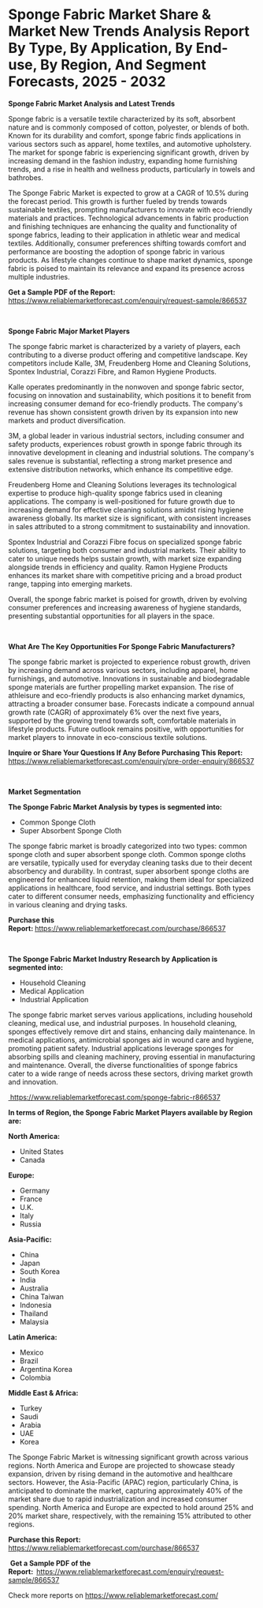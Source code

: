 <p><h1>Sponge Fabric Market Share & Market New Trends Analysis Report By Type, By Application, By End-use, By Region, And Segment Forecasts, 2025 - 2032</h1></p><p><strong>Sponge Fabric Market Analysis and Latest Trends</strong></p>
<p><p>Sponge fabric is a versatile textile characterized by its soft, absorbent nature and is commonly composed of cotton, polyester, or blends of both. Known for its durability and comfort, sponge fabric finds applications in various sectors such as apparel, home textiles, and automotive upholstery. The market for sponge fabric is experiencing significant growth, driven by increasing demand in the fashion industry, expanding home furnishing trends, and a rise in health and wellness products, particularly in towels and bathrobes.</p><p>The Sponge Fabric Market is expected to grow at a CAGR of 10.5% during the forecast period. This growth is further fueled by trends towards sustainable textiles, prompting manufacturers to innovate with eco-friendly materials and practices. Technological advancements in fabric production and finishing techniques are enhancing the quality and functionality of sponge fabrics, leading to their application in athletic wear and medical textiles. Additionally, consumer preferences shifting towards comfort and performance are boosting the adoption of sponge fabric in various products. As lifestyle changes continue to shape market dynamics, sponge fabric is poised to maintain its relevance and expand its presence across multiple industries.</p></p>
<p><strong>Get a Sample PDF of the Report:&nbsp;</strong> <a href="https://www.reliablemarketforecast.com/enquiry/request-sample/866537?utm_campaign=3091&utm_medium=2&utm_source=Github&utm_content=ia&utm_term=01042025&utm_id=sponge-fabric">https://www.reliablemarketforecast.com/enquiry/request-sample/866537</a></p>
<p>&nbsp;</p>
<p><strong>Sponge Fabric Major Market Players</strong></p>
<p><p>The sponge fabric market is characterized by a variety of players, each contributing to a diverse product offering and competitive landscape. Key competitors include Kalle, 3M, Freudenberg Home and Cleaning Solutions, Spontex Industrial, Corazzi Fibre, and Ramon Hygiene Products.</p><p>Kalle operates predominantly in the nonwoven and sponge fabric sector, focusing on innovation and sustainability, which positions it to benefit from increasing consumer demand for eco-friendly products. The company's revenue has shown consistent growth driven by its expansion into new markets and product diversification.</p><p>3M, a global leader in various industrial sectors, including consumer and safety products, experiences robust growth in sponge fabric through its innovative development in cleaning and industrial solutions. The company's sales revenue is substantial, reflecting a strong market presence and extensive distribution networks, which enhance its competitive edge.</p><p>Freudenberg Home and Cleaning Solutions leverages its technological expertise to produce high-quality sponge fabrics used in cleaning applications. The company is well-positioned for future growth due to increasing demand for effective cleaning solutions amidst rising hygiene awareness globally. Its market size is significant, with consistent increases in sales attributed to a strong commitment to sustainability and innovation.</p><p>Spontex Industrial and Corazzi Fibre focus on specialized sponge fabric solutions, targeting both consumer and industrial markets. Their ability to cater to unique needs helps sustain growth, with market size expanding alongside trends in efficiency and quality. Ramon Hygiene Products enhances its market share with competitive pricing and a broad product range, tapping into emerging markets.</p><p>Overall, the sponge fabric market is poised for growth, driven by evolving consumer preferences and increasing awareness of hygiene standards, presenting substantial opportunities for all players in the space.</p></p>
<p>&nbsp;</p>
<p><strong>What Are The Key Opportunities For Sponge Fabric Manufacturers?</strong></p>
<p><p>The sponge fabric market is projected to experience robust growth, driven by increasing demand across various sectors, including apparel, home furnishings, and automotive. Innovations in sustainable and biodegradable sponge materials are further propelling market expansion. The rise of athleisure and eco-friendly products is also enhancing market dynamics, attracting a broader consumer base. Forecasts indicate a compound annual growth rate (CAGR) of approximately 6% over the next five years, supported by the growing trend towards soft, comfortable materials in lifestyle products. Future outlook remains positive, with opportunities for market players to innovate in eco-conscious textile solutions.</p></p>
<p><strong>Inquire or Share Your Questions If Any Before Purchasing This Report:</strong> <a href="https://www.reliablemarketforecast.com/enquiry/pre-order-enquiry/866537?utm_campaign=3091&utm_medium=2&utm_source=Github&utm_content=ia&utm_term=01042025&utm_id=sponge-fabric">https://www.reliablemarketforecast.com/enquiry/pre-order-enquiry/866537</a></p>
<p>&nbsp;</p>
<p><strong>Market Segmentation</strong></p>
<p><strong>The Sponge Fabric Market Analysis by types is segmented into:</strong></p>
<p><ul><li>Common Sponge Cloth</li><li>Super Absorbent Sponge Cloth</li></ul></p>
<p><p>The sponge fabric market is broadly categorized into two types: common sponge cloth and super absorbent sponge cloth. Common sponge cloths are versatile, typically used for everyday cleaning tasks due to their decent absorbency and durability. In contrast, super absorbent sponge cloths are engineered for enhanced liquid retention, making them ideal for specialized applications in healthcare, food service, and industrial settings. Both types cater to different consumer needs, emphasizing functionality and efficiency in various cleaning and drying tasks.</p></p>
<p><strong>Purchase this Report:&nbsp;</strong><a href="https://www.reliablemarketforecast.com/purchase/866537?utm_campaign=3091&utm_medium=2&utm_source=Github&utm_content=ia&utm_term=01042025&utm_id=sponge-fabric">https://www.reliablemarketforecast.com/purchase/866537</a></p>
<p>&nbsp;</p>
<p><strong>The Sponge Fabric Market Industry Research by Application is segmented into:</strong></p>
<p><ul><li>Household Cleaning</li><li>Medical Application</li><li>Industrial Application</li></ul></p>
<p><p>The sponge fabric market serves various applications, including household cleaning, medical use, and industrial purposes. In household cleaning, sponges effectively remove dirt and stains, enhancing daily maintenance. In medical applications, antimicrobial sponges aid in wound care and hygiene, promoting patient safety. Industrial applications leverage sponges for absorbing spills and cleaning machinery, proving essential in manufacturing and maintenance. Overall, the diverse functionalities of sponge fabrics cater to a wide range of needs across these sectors, driving market growth and innovation.</p></p>
<p><a href="https://www.reliablemarketforecast.com/sponge-fabric-r866537?utm_campaign=3091&utm_medium=2&utm_source=Github&utm_content=ia&utm_term=01042025&utm_id=sponge-fabric">&nbsp;https://www.reliablemarketforecast.com/sponge-fabric-r866537</a></p>
<p><strong>In terms of Region, the Sponge Fabric Market Players available by Region are:</strong></p>
<p>
    <p> <strong> North America: </strong>
        <ul>
            <li>United States</li>
            <li>Canada</li>
        </ul>
        </p> 
    <p> <strong> Europe: </strong>
        <ul>
            <li>Germany</li>
            <li>France</li>
            <li>U.K.</li>
            <li>Italy</li>
            <li>Russia</li>
        </ul>
        </p> 
    <p> <strong> Asia-Pacific: </strong>
        <ul>
            <li>China</li>
            <li>Japan</li>
            <li>South Korea</li>
            <li>India</li>
            <li>Australia</li>
            <li>China Taiwan</li>
            <li>Indonesia</li>
            <li>Thailand</li>
            <li>Malaysia</li>
        </ul>
        </p> 
    <p> <strong> Latin America: </strong>
        <ul>
            <li>Mexico</li>
            <li>Brazil</li>
            <li>Argentina Korea</li>
            <li>Colombia</li>
        </ul>
        </p> 
    <p> <strong> Middle East & Africa: </strong>
        <ul>
            <li>Turkey</li>
            <li>Saudi</li>
            <li>Arabia</li>
            <li>UAE</li>
            <li>Korea</li>
        </ul>
    </p>
    </p>
<p><p>The Sponge Fabric Market is witnessing significant growth across various regions. North America and Europe are projected to showcase steady expansion, driven by rising demand in the automotive and healthcare sectors. However, the Asia-Pacific (APAC) region, particularly China, is anticipated to dominate the market, capturing approximately 40% of the market share due to rapid industrialization and increased consumer spending. North America and Europe are expected to hold around 25% and 20% market share, respectively, with the remaining 15% attributed to other regions.</p></p>
<p><strong>Purchase this Report: </strong><a href="https://www.reliablemarketforecast.com/purchase/866537?utm_campaign=3091&utm_medium=2&utm_source=Github&utm_content=ia&utm_term=01042025&utm_id=sponge-fabric">https://www.reliablemarketforecast.com/purchase/866537</a></p>
<p>&nbsp;<strong>Get a Sample PDF of the Report:&nbsp;&nbsp;</strong><a href="https://www.reliablemarketforecast.com/enquiry/request-sample/866537?utm_campaign=3091&utm_medium=2&utm_source=Github&utm_content=ia&utm_term=01042025&utm_id=sponge-fabric">https://www.reliablemarketforecast.com/enquiry/request-sample/866537</a></p>
<p><strong></strong></p>
<p>Check more reports on <a href="https://www.reliablemarketforecast.com/?utm_campaign=3091&utm_medium=2&utm_source=Github&utm_content=ia&utm_term=01042025&utm_id=sponge-fabric">https://www.reliablemarketforecast.com/</a></p>